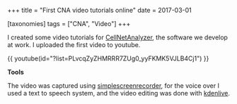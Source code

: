 +++
title = "First CNA video tutorials online"
date = 2017-03-01

[taxonomies]
tags = ["CNA", "Video"]
+++

I created some video tutorials for [CellNetAnalyzer](https://www2.mpi-magdeburg.mpg.de/projects/cna/cna.html), 
the software we develop at work.
I uploaded the first video to youtube.

{{ youtube(id="?list=PLvcqZyZHMRRR7ZUg0_yyFKMK5VJLB4Cj1") }}

<!-- more -->

**Tools**

The video was captured using [simplescreenrecorder](http://www.maartenbaert.be/simplescreenrecorder/),
for the voice over I used a text to speech system,
and the video editing was done with [kdenlive](https://kdenlive.org).

